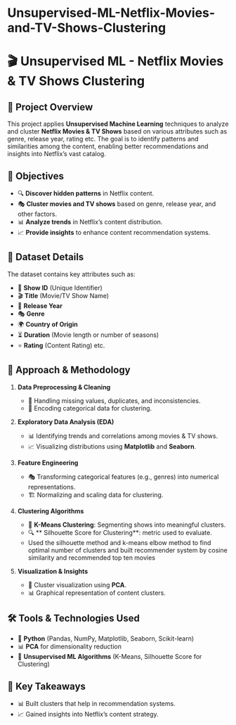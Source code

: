 # Unsupervised-ML-Netflix-Movies-and-TV-Shows-Clustering


# 🎬 Unsupervised ML - Netflix Movies & TV Shows Clustering

## 📌 Project Overview

This project applies **Unsupervised Machine Learning** techniques to analyze and cluster **Netflix Movies & TV Shows** based on various attributes such as genre, release year, rating etc. The goal is to identify patterns and similarities among the content, enabling better recommendations and insights into Netflix’s vast catalog.

## 🎯 Objectives

- 🔍 **Discover hidden patterns** in Netflix content.
- 🎭 **Cluster movies and TV shows** based on genre, release year, and other factors.
- 📊 **Analyze trends** in Netflix’s content distribution.
- 📈 **Provide insights** to enhance content recommendation systems.

## 📂 Dataset Details

The dataset contains key attributes such as:
- 📌 **Show ID** (Unique Identifier)
- 🎬 **Title** (Movie/TV Show Name)
- 📆 **Release Year**
- 🎭 **Genre**
- 🌍 **Country of Origin**
- ⏳ **Duration** (Movie length or number of seasons)
- ⭐ **Rating** (Content Rating) etc.

## 🔎 Approach & Methodology

1. **Data Preprocessing & Cleaning**
   - 🧹 Handling missing values, duplicates, and inconsistencies.
   - 🔢 Encoding categorical data for clustering.

2. **Exploratory Data Analysis (EDA)**
   - 📊 Identifying trends and correlations among movies & TV shows.
   - 📈 Visualizing distributions using **Matplotlib** and **Seaborn**.

3. **Feature Engineering**
   - 🎭 Transforming categorical features (e.g., genres) into numerical representations.
   - 🏗 Normalizing and scaling data for clustering.

4. **Clustering Algorithms**
   - 🚀 **K-Means Clustering**: Segmenting shows into meaningful clusters.
   - 🔍 ** Silhouette Score for Clustering**: metric used to evaluate.
   -   Used the silhouette method and k-means elbow method to find optimal number of clusters and built recommender system by cosine 
       similarity and recommended top ten movies

5. **Visualization & Insights**
   - 🎨 Cluster visualization using **PCA**.
   - 📊 Graphical representation of content clusters.
   
## 🛠 Tools & Technologies Used

- 🐍 **Python** (Pandas, NumPy, Matplotlib, Seaborn, Scikit-learn)
- 📊 **PCA** for dimensionality reduction
- 🚀 **Unsupervised ML Algorithms** (K-Means,  Silhouette Score for Clustering)

## 🚀 Key Takeaways
- 📊 Built clusters that help in recommendation systems.
- 📈 Gained insights into Netflix’s content strategy.






